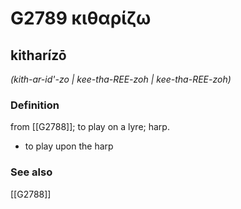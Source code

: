 # G2789 κιθαρίζω

## kitharízō

_(kith-ar-id'-zo | kee-tha-REE-zoh | kee-tha-REE-zoh)_

### Definition

from [[G2788]]; to play on a lyre; harp.

- to play upon the harp

### See also

[[G2788]]

